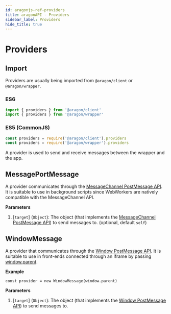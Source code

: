 ```yaml
---
id: aragonjs-ref-providers
title: aragonAPI - Providers 
sidebar_label: Providers
hide_title: true 
---
```

<!-- This file is generated by /website/scripts/sync-aragonjs-docs.js - changes will be overwritten! -->

# Providers

## Import

Providers are usually being imported from `@aragon/client` or `@aragon/wrapper`.

### ES6

```js
import { providers } from '@aragon/client'
import { providers } from '@aragon/wrapper'
```

### ES5 (CommonJS)

```js
const providers = require('@aragon/client').providers
const providers = require('@aragon/wrapper').providers
```

A provider is used to send and receive messages between the wrapper and the app.

## MessagePortMessage

A provider communicates through the [MessageChannel PostMessage API](https://developer.mozilla.org/en-US/docs/Web/API/MessagePort/postMessage). It is suitable to use in background scripts since WebWorkers are natively compatible with the MessageChannel API. 

**Parameters**

1. [`target`] (`Object`): The object (that implements the [MessageChannel PostMessage API](https://developer.mozilla.org/en-US/docs/Web/API/MessagePort/postMessage)) to send messages to. (optional, default `self`)

## WindowMessage

A provider that communicates through the [Window PostMessage API](https://developer.mozilla.org/en-US/docs/Web/API/Window/postMessage).  It is suitable to use in front-ends connected through an iframe by passing [window.parent](https://developer.mozilla.org/en-US/docs/Web/API/Window/parent).

**Example**
```
const provider = new WindowMessage(window.parent)
```

**Parameters**

1. [`target`] (`Object`): The object (that implements the [Window PostMessage API](https://developer.mozilla.org/en-US/docs/Web/API/Window/postMessage)) to send messages to.
